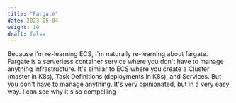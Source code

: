 ```yaml
---
title: "Fargate"
date: 2023-05-04
weight: 10
draft: false
---
```


Because I'm re-learning ECS, I'm naturally re-learning about fargate.  Fargate is a serverless container service where you don't have to manage anything infrastructure.  It's similar to ECS where you create a Cluster (master in K8s), Task Definitions (deployments in K8s), and Services.  But you don't have to manage anything.  It's very opinionated, but in a very easy way.  I can see why it's so compelling
